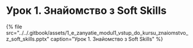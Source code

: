 # Урок 1. Знайомство з Soft Skills

{% file src="../../.gitbook/assets/1\_e\_zanyatie\_modul1\_vstup\_do\_kursu\_znaiomstvo\_z\_soft\_skills.pptx" caption="Урок 1. Знайомство з Soft Skills" %}

